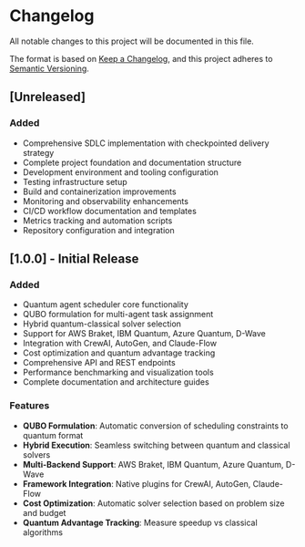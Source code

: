 # Changelog

All notable changes to this project will be documented in this file.

The format is based on [Keep a Changelog](https://keepachangelog.com/en/1.0.0/),
and this project adheres to [Semantic Versioning](https://semver.org/spec/v2.0.0.html).

## [Unreleased]

### Added
- Comprehensive SDLC implementation with checkpointed delivery strategy
- Complete project foundation and documentation structure
- Development environment and tooling configuration
- Testing infrastructure setup
- Build and containerization improvements
- Monitoring and observability enhancements
- CI/CD workflow documentation and templates
- Metrics tracking and automation scripts
- Repository configuration and integration

## [1.0.0] - Initial Release

### Added
- Quantum agent scheduler core functionality
- QUBO formulation for multi-agent task assignment
- Hybrid quantum-classical solver selection
- Support for AWS Braket, IBM Quantum, Azure Quantum, D-Wave
- Integration with CrewAI, AutoGen, and Claude-Flow
- Cost optimization and quantum advantage tracking
- Comprehensive API and REST endpoints
- Performance benchmarking and visualization tools
- Complete documentation and architecture guides

### Features
- **QUBO Formulation**: Automatic conversion of scheduling constraints to quantum format
- **Hybrid Execution**: Seamless switching between quantum and classical solvers
- **Multi-Backend Support**: AWS Braket, IBM Quantum, Azure Quantum, D-Wave
- **Framework Integration**: Native plugins for CrewAI, AutoGen, Claude-Flow
- **Cost Optimization**: Automatic solver selection based on problem size and budget
- **Quantum Advantage Tracking**: Measure speedup vs classical algorithms